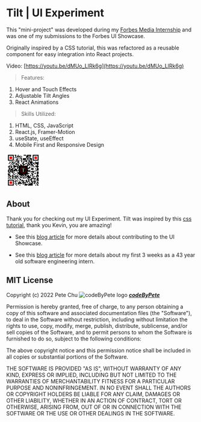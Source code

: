 # Tilt | UI Experiment

This "mini-project" was developed during my [Forbes Media Internship](https://www.linkedin.com/posts/codebypete_webdevelopment-mernstackdeveloper-activity-6931971649504198656-hdBr/) and was one of my submissions to the Forbes UI Showcase.

Originally inspired by a CSS tutorial, this was refactored as a reusable component for easy integration into React projects. 

Video: [https://youtu.be/dMUo_LlRk6g](https://youtu.be/dMUo_LlRk6g)

> Features:
 <ol>
    <li>Hover and Touch Effects</li>
    <li>Adjustable Tilt Angles</li>
    <li>React Animations</li>
 </ol>

> Skills Utilized:
 <ol>
    <li>HTML, CSS, JavaScript</li>
    <li>React.js, Framer-Motion</li>
    <li>useState, useEffect</li>
    <li>Mobile First and Responsive Design</li>
 </ol>

 <img src='./src/images/qr-code.png' alt='QR code' width='90'> 

## About

Thank you for checking out my UI Experiment.  Tilt was inspired by this [css tutorial](https://youtu.be/eOJTj_mWJds), thank you Kevin, you are amazing!

- See this [blog article](https://www.codebypete.com/pages/blog.html#blog13Button) for more details about contributing to the UI Showcase.

- See this [blog article](https://www.codebypete.com/pages/blog.html#blog11Button) for more details about my first 3 weeks as a 43 year old software engineering intern.

## MIT License

Copyright (c) 2022 Pete Chu <img src='https://codetracklift.github.io/codeTrackLift/logos/giphyPharma2Code.gif' alt='codeByPete logo' width='25'> ***[codeByPete](https://www.codebypete.com/)***

Permission is hereby granted, free of charge, to any person obtaining a copy of this software and associated documentation files (the "Software"), to deal in the Software without restriction, including without limitation the rights to use, copy, modify, merge, publish, distribute, sublicense, and/or sell copies of the Software, and to permit persons to whom the Software is furnished to do so, subject to the following conditions:

The above copyright notice and this permission notice shall be included in all copies or substantial portions of the Software.

THE SOFTWARE IS PROVIDED "AS IS", WITHOUT WARRANTY OF ANY KIND, EXPRESS OR IMPLIED, INCLUDING BUT NOT LIMITED TO THE WARRANTIES OF MERCHANTABILITY FITNESS FOR A PARTICULAR PURPOSE AND NONINFRINGEMENT. IN NO EVENT SHALL THE AUTHORS OR COPYRIGHT HOLDERS BE LIABLE FOR ANY CLAIM, DAMAGES OR OTHER LIABILITY, WHETHER IN AN ACTION OF CONTRACT, TORT OR OTHERWISE, ARISING FROM, OUT OF OR IN CONNECTION WITH THE SOFTWARE OR THE USE OR OTHER DEALINGS IN THE SOFTWARE.